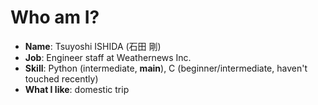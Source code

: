 # Who am I?
+ **Name**: Tsuyoshi ISHIDA (石田 剛)
+ **Job**: Engineer staff at Weathernews Inc.
+ **Skill**: Python (intermediate, **main**), C (beginner/intermediate, haven't touched recently)
+ **What I like**: domestic trip

<!--
**Hoshock/Hoshock** is a ✨ _special_ ✨ repository because its `README.md` (this file) appears on your GitHub profile.

Here are some ideas to get you started:

- 🔭 I’m currently working on ...
- 🌱 I’m currently learning ...
- 👯 I’m looking to collaborate on ...
- 🤔 I’m looking for help with ...
- 💬 Ask me about ...
- 📫 How to reach me: ...
- 😄 Pronouns: ...
- ⚡ Fun fact: ...
-->
